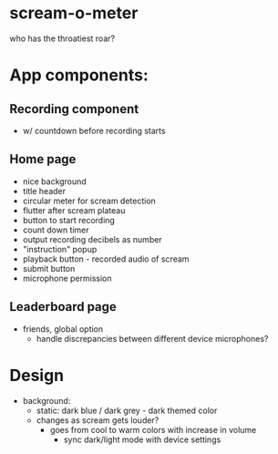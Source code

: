 # scream-o-meter

who has the throatiest roar?

# App components:

## Recording component

- w/ countdown before recording starts

## Home page

- nice background
- title header
- circular meter for scream detection
- flutter after scream plateau
- button to start recording
- count down timer
- output recording decibels as number
- "instruction" popup
- playback button - recorded audio of scream
- submit button
- microphone permission

## Leaderboard page

- friends, global option
  - handle discrepancies between different device microphones?

# Design

- background:
  - static: dark blue / dark grey - dark themed color
  - changes as scream gets louder?
    - goes from cool to warm colors with increase in volume
      - sync dark/light mode with device settings
